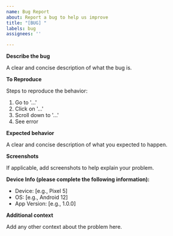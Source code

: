 ```yaml
---
name: Bug Report
about: Report a bug to help us improve
title: "[BUG] "
labels: bug
assignees: ''

---
```


**Describe the bug**

A clear and concise description of what the bug is.

**To Reproduce**

Steps to reproduce the behavior:
1. Go to '...'
2. Click on '...'
3. Scroll down to '...'
4. See error

**Expected behavior**

A clear and concise description of what you expected to happen.

**Screenshots**

If applicable, add screenshots to help explain your problem.

**Device Info (please complete the following information):**

 - Device: [e.g., Pixel 5]
 - OS: [e.g., Android 12]
 - App Version: [e.g., 1.0.0]

**Additional context**

Add any other context about the problem here.
